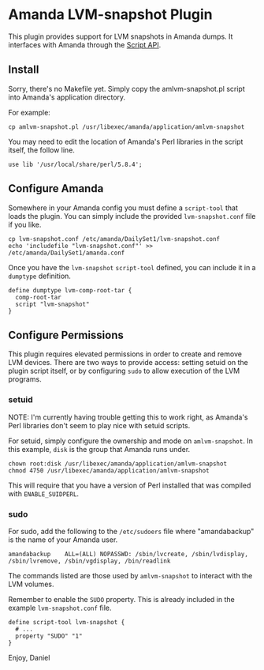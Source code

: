 Amanda LVM-snapshot Plugin
==========================

This plugin provides support for LVM snapshots in Amanda dumps.  It interfaces
with Amanda through the [Script API][1].

Install
-------

Sorry, there's no Makefile yet. Simply copy the amlvm-snapshot.pl script into
Amanda's application directory.

For example:

    cp amlvm-snapshot.pl /usr/libexec/amanda/application/amlvm-snapshot

You may need to edit the location of Amanda's Perl libraries in the script
itself, the follow line.

    use lib '/usr/local/share/perl/5.8.4';

Configure Amanda
----------------

Somewhere in your Amanda config you must define a `script-tool` that loads the
plugin. You can simply include the provided `lvm-snapshot.conf` file if you like.

    cp lvm-snapshot.conf /etc/amanda/DailySet1/lvm-snapshot.conf
    echo 'includefile "lvm-snapshot.conf"' >> /etc/amanda/DailySet1/amanda.conf

Once you have the `lvm-snapshot` `script-tool` defined, you can include it in
a `dumptype` definition.

    define dumptype lvm-comp-root-tar {
      comp-root-tar
      script "lvm-snapshot"
    }

Configure Permissions
---------------------

This plugin requires elevated permissions in order to create and remove LVM
devices. There are two ways to provide access: setting setuid on the plugin
script itself, or by configuring `sudo` to allow execution of the LVM
programs.

### setuid

NOTE: I'm currently having trouble getting this to work right, as Amanda's
Perl libraries don't seem to play nice with setuid scripts.

For setuid, simply configure the ownership and mode on `amlvm-snapshot`. In
this example, `disk` is the group that Amanda runs under.

    chown root:disk /usr/libexec/amanda/application/amlvm-snapshot
    chmod 4750 /usr/libexec/amanda/application/amlvm-snapshot

This will require that you have a version of Perl installed that was compiled
with `ENABLE_SUIDPERL`.

### sudo

For sudo, add the following to the `/etc/sudoers` file where "amandabackup" is
the name of your Amanda user.

    amandabackup    ALL=(ALL) NOPASSWD: /sbin/lvcreate, /sbin/lvdisplay, /sbin/lvremove, /sbin/vgdisplay, /bin/readlink

The commands listed are those used by `amlvm-snapshot` to interact with the
LVM volumes.

Remember to enable the `SUDO` property. This is already included in the
example `lvm-snapshot.conf` file.

    define script-tool lvm-snapshot {
      # ...
      property "SUDO" "1"
    }

Enjoy,
Daniel

[1]: http://wiki.zmanda.com/index.php/Script_API
